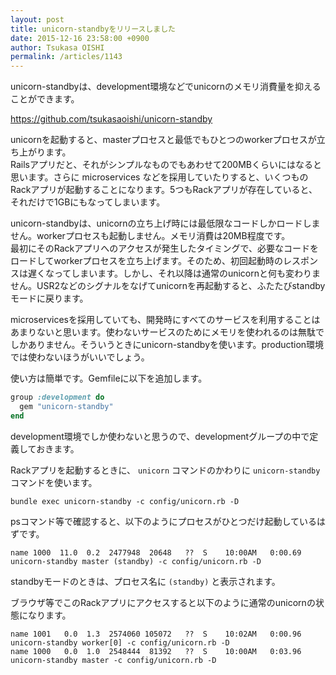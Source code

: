 ```yaml
---
layout: post
title: unicorn-standbyをリリースしました
date: 2015-12-16 23:58:00 +0900
author: Tsukasa OISHI
permalink: /articles/1143
---
```



unicorn-standbyは、development環境などでunicornのメモリ消費量を抑えることができます。  

https://github.com/tsukasaoishi/unicorn-standby  

unicornを起動すると、masterプロセスと最低でもひとつのworkerプロセスが立ち上がります。  
Railsアプリだと、それがシンプルなものでもあわせて200MBくらいにはなると思います。さらに microservices などを採用していたりすると、いくつものRackアプリが起動することになります。5つもRackアプリが存在していると、それだけで1GBにもなってしまいます。  

unicorn-standbyは、unicornの立ち上げ時には最低限なコードしかロードしません。workerプロセスも起動しません。メモリ消費は20MB程度です。  
最初にそのRackアプリへのアクセスが発生したタイミングで、必要なコードをロードしてworkerプロセスを立ち上げます。そのため、初回起動時のレスポンスは遅くなってしまいます。しかし、それ以降は通常のunicornと何も変わりません。USR2などのシグナルをなげてunicornを再起動すると、ふたたびstandbyモードに戻ります。  

microservicesを採用していても、開発時にすべてのサービスを利用することはあまりないと思います。使わないサービスのためにメモリを使われるのは無駄でしかありません。そういうときにunicorn-standbyを使います。production環境では使わないほうがいいでしょう。  

使い方は簡単です。Gemfileに以下を追加します。  
```ruby  
group :development do  
  gem "unicorn-standby"  
end  
```  
development環境でしか使わないと思うので、developmentグループの中で定義しておきます。  

Rackアプリを起動するときに、 ```unicorn``` コマンドのかわりに ```unicorn-standby``` コマンドを使います。  
```  
bundle exec unicorn-standby -c config/unicorn.rb -D  
```  

psコマンド等で確認すると、以下のようにプロセスがひとつだけ起動しているはずです。  
```  
name 1000  11.0  0.2  2477948  20648   ??  S    10:00AM   0:00.69 unicorn-standby master (standby) -c config/unicorn.rb -D  
```  
standbyモードのときは、プロセス名に ```(standby)``` と表示されます。  

ブラウザ等でこのRackアプリにアクセスすると以下のように通常のunicornの状態になります。  
```  
name 1001   0.0  1.3  2574060 105072   ??  S    10:02AM   0:00.96 unicorn-standby worker[0] -c config/unicorn.rb -D  
name 1000   0.0  1.0  2548444  81392   ??  S    10:00AM   0:03.96 unicorn-standby master -c config/unicorn.rb -D  
```  
